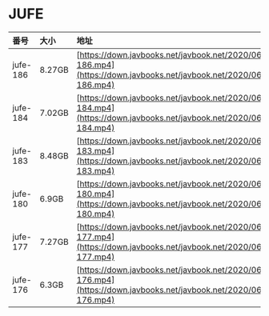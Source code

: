 # JUFE

| 番号 | 大小 | 地址 |
| :--- | :--- | :--- |
| jufe-186 | 8.27GB | [https://down.javbooks.net/javbook.net/2020/06/26/jufe-186.mp4](https://down.javbooks.net/javbook.net/2020/06/26/jufe-186.mp4) |
| jufe-184 | 7.02GB | [https://down.javbooks.net/javbook.net/2020/06/26/jufe-184.mp4](https://down.javbooks.net/javbook.net/2020/06/26/jufe-184.mp4) |
| jufe-183 | 8.48GB | [https://down.javbooks.net/javbook.net/2020/06/26/jufe-183.mp4](https://down.javbooks.net/javbook.net/2020/06/26/jufe-183.mp4) |
| jufe-180 | 6.9GB | [https://down.javbooks.net/javbook.net/2020/06/23/jufe-180.mp4](https://down.javbooks.net/javbook.net/2020/06/23/jufe-180.mp4) |
| jufe-177 | 7.27GB | [https://down.javbooks.net/javbook.net/2020/06/23/jufe-177.mp4](https://down.javbooks.net/javbook.net/2020/06/23/jufe-177.mp4) |
| jufe-176 | 6.3GB | [https://down.javbooks.net/javbook.net/2020/06/23/jufe-176.mp4](https://down.javbooks.net/javbook.net/2020/06/23/jufe-176.mp4) |

